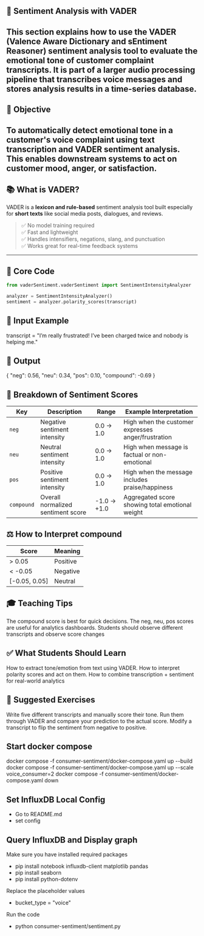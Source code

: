 
## 🧠 Sentiment Analysis with VADER
This section explains how to use the **VADER (Valence Aware Dictionary and sEntiment Reasoner)**
sentiment analysis tool to evaluate the **emotional tone** of customer complaint transcripts.
It is part of a larger audio processing pipeline that transcribes voice messages and stores
analysis results in a time-series database.
---
## 🎯 Objective
To **automatically detect emotional tone** in a customer's voice complaint using text transcription
and VADER sentiment analysis. This enables downstream systems to act on **customer mood**, **anger**,
or **satisfaction**.
---
## 📚 What is VADER?
VADER is a **lexicon and rule-based** sentiment analysis tool built especially for **short texts**
like social media posts, dialogues, and reviews.
> ✅ No model training required  
> ✅ Fast and lightweight  
> ✅ Handles intensifiers, negations, slang, and punctuation  
> ✅ Works great for real-time feedback systems
---
## 🧠 Core Code
```python
from vaderSentiment.vaderSentiment import SentimentIntensityAnalyzer

analyzer = SentimentIntensityAnalyzer()
sentiment = analyzer.polarity_scores(transcript)
```
## 💬 Input Example
transcript = "I’m really frustrated! I’ve been charged twice and nobody is helping me."

## 🧪 Output
{
"neg": 0.56,
"neu": 0.34,
"pos": 0.10,
"compound": -0.69
}

## 🔎 Breakdown of Sentiment Scores
| Key        | Description                        | Range       | Example Interpretation                             |
|------------|------------------------------------|-------------|----------------------------------------------------|
| `neg`      | Negative sentiment intensity       | 0.0 → 1.0   | High when the customer expresses anger/frustration |
| `neu`      | Neutral sentiment intensity        | 0.0 → 1.0   | High when message is factual or non-emotional      |
| `pos`      | Positive sentiment intensity       | 0.0 → 1.0   | High when the message includes praise/happiness    |
| `compound` | Overall normalized sentiment score | -1.0 → +1.0 | Aggregated score showing total emotional weight    |


## ⚖️ How to Interpret compound
| Score         | Meaning  |
|---------------|----------|
| > 0.05        | Positive |
| < -0.05       | Negative |
| [-0.05, 0.05] | Neutral  |

## 🎓 Teaching Tips
The compound score is best for quick decisions.
The neg, neu, pos scores are useful for analytics dashboards.
Students should observe different transcripts and observe score changes

## ✅ What Students Should Learn
How to extract tone/emotion from text using VADER.
How to interpret polarity scores and act on them.
How to combine transcription + sentiment for real-world analytics

## 🧠 Suggested Exercises
Write five different transcripts and manually score their tone.
Run them through VADER and compare your prediction to the actual score.
Modify a transcript to flip the sentiment from negative to positive.

## Start docker compose
docker compose -f consumer-sentiment/docker-compose.yaml up --build
docker compose -f consumer-sentiment/docker-compose.yaml up --scale voice_consumer=2
docker compose -f consumer-sentiment/docker-compose.yaml down

## Set InfluxDB Local Config
- Go to README.md
- set config

## Query InfluxDB and Display graph
Make sure you have installed required packages
- pip install notebook influxdb-client matplotlib pandas
- pip install seaborn
- pip install python-dotenv

Replace the placeholder values
- bucket_type = "voice"

Run the code
- python consumer-sentiment/sentiment.py

